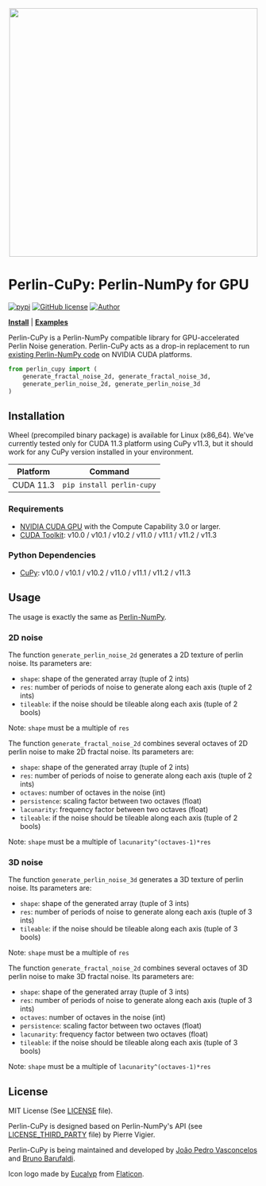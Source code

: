 <div align="center"><img src="https://github.com/jpvt/perlin-cupy/blob/main/docs/image/Perlin-CuPy_logo_1000px.png" width="500"/></div>

# Perlin-CuPy: Perlin-NumPy for GPU


[![pypi](https://img.shields.io/badge/pypi-perlin--cupy-violet)](https://pypi.org/project/perlin-cupy/)
[![GitHub license](https://img.shields.io/badge/license-MIT-blueviolet)](https://github.com/jpvt/perlin-cupy/blob/main/LICENSE)
[![Author](https://img.shields.io/badge/author-jpvt-blue)](https://www.jpvteixeira.com/)

[**Install**](https://github.com/jpvt/perlin-cupy#installation)
| [**Examples**](https://github.com/jpvt/perlin-cupy/tree/main/docs/examples)


Perlin-CuPy is a Perlin-NumPy compatible library for GPU-accelerated Perlin Noise generation.
Perlin-CuPy acts as a drop-in replacement to run [existing Perlin-NumPy code](https://github.com/pvigier/perlin-numpy) on NVIDIA CUDA platforms.

```py
from perlin_cupy import (
    generate_fractal_noise_2d, generate_fractal_noise_3d,
    generate_perlin_noise_2d, generate_perlin_noise_3d
)
```

## Installation

Wheel (precompiled binary package) is available for Linux (x86_64). We've currently tested only for CUDA 11.3 platform using CuPy v11.3, but it should work for any CuPy version installed in your environment.

| Platform      | Command                              |
| ------------- | ------------------------------------ |
| CUDA 11.3     | `pip install perlin-cupy`            |

### Requirements

* [NVIDIA CUDA GPU](https://developer.nvidia.com/cuda-gpus) with the Compute Capability 3.0 or larger.
* [CUDA Toolkit](https://developer.nvidia.com/cuda-toolkit): v10.0 / v10.1 / v10.2 / v11.0 / v11.1 / v11.2 / v11.3

### Python Dependencies

* [CuPy](https://pypi.org/project/cupy/): v10.0 / v10.1 / v10.2 / v11.0 / v11.1 / v11.2 / v11.3

## Usage

The usage is exactly the same as [Perlin-NumPy](https://github.com/pvigier/perlin-numpy).

### 2D noise

The function `generate_perlin_noise_2d` generates a 2D texture of perlin noise. Its parameters are:

* `shape`: shape of the generated array (tuple of 2 ints)
* `res`: number of periods of noise to generate along each axis (tuple of 2 ints)
* `tileable`: if the noise should be tileable along each axis (tuple of 2 bools)

Note: `shape` must be a multiple of `res`

The function `generate_fractal_noise_2d` combines several octaves of 2D perlin noise to make 2D fractal noise. Its parameters are:

* `shape`: shape of the generated array (tuple of 2 ints)
* `res`: number of periods of noise to generate along each axis (tuple of 2 ints)
* `octaves`: number of octaves in the noise (int)
* `persistence`: scaling factor between two octaves (float)
* `lacunarity`: frequency factor between two octaves (float)
* `tileable`: if the noise should be tileable along each axis (tuple of 2 bools)

Note: `shape` must be a multiple of `lacunarity^(octaves-1)*res`


### 3D noise

The function `generate_perlin_noise_3d` generates a 3D texture of perlin noise. Its parameters are:

* `shape`: shape of the generated array (tuple of 3 ints)
* `res`: number of periods of noise to generate along each axis (tuple of 3 ints)
* `tileable`: if the noise should be tileable along each axis (tuple of 3 bools)

Note: `shape` must be a multiple of `res`

The function `generate_fractal_noise_2d` combines several octaves of 3D perlin noise to make 3D fractal noise. Its parameters are:

* `shape`: shape of the generated array (tuple of 3 ints)
* `res`: number of periods of noise to generate along each axis (tuple of 3 ints)
* `octaves`: number of octaves in the noise (int)
* `persistence`: scaling factor between two octaves (float)
* `lacunarity`: frequency factor between two octaves (float)
* `tileable`: if the noise should be tileable along each axis (tuple of 3 bools)

Note: `shape` must be a multiple of `lacunarity^(octaves-1)*res`

## License

MIT License (See [LICENSE](https://github.com/jpvt/perlin-cupy/blob/main/LICENSE) file).

Perlin-CuPy is designed based on Perlin-NumPy's API (see [LICENSE_THIRD_PARTY](https://github.com/jpvt/perlin-cupy/blob/main/docs/LICENSE_THIRD_PARTY) file) by Pierre Vigier.

Perlin-CuPy is being maintained and developed by [João Pedro Vasconcelos](https://github.com/jpvt) and [Bruno Barufaldi](https://github.com/bbarufaldi).

Icon logo made by [Eucalyp](https://creativemarket.com/eucalyp) from [Flaticon](https://www.flaticon.com/).
